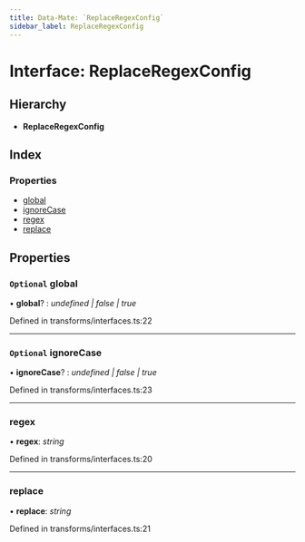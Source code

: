 ```yaml
---
title: Data-Mate: `ReplaceRegexConfig`
sidebar_label: ReplaceRegexConfig
---
```


# Interface: ReplaceRegexConfig

## Hierarchy

* **ReplaceRegexConfig**

## Index

### Properties

* [global](replaceregexconfig.md#optional-global)
* [ignoreCase](replaceregexconfig.md#optional-ignorecase)
* [regex](replaceregexconfig.md#regex)
* [replace](replaceregexconfig.md#replace)

## Properties

### `Optional` global

• **global**? : *undefined | false | true*

Defined in transforms/interfaces.ts:22

___

### `Optional` ignoreCase

• **ignoreCase**? : *undefined | false | true*

Defined in transforms/interfaces.ts:23

___

###  regex

• **regex**: *string*

Defined in transforms/interfaces.ts:20

___

###  replace

• **replace**: *string*

Defined in transforms/interfaces.ts:21

